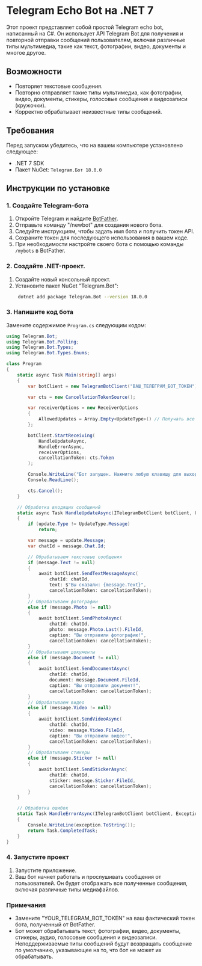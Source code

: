 # Telegram Echo Bot на .NET 7

Этот проект представляет собой простой Telegram echo bot, написанный на C#. Он использует API Telegram Bot для получения и повторной отправки сообщений пользователям, включая различные типы мультимедиа, такие как текст, фотографии, видео, документы и многое другое.

## Возможности
- Повторяет текстовые сообщения.
- Повторно отправляет такие типы мультимедиа, как фотографии, видео, документы, стикеры, голосовые сообщения и видеозаписи (кружочки).
- Корректно обрабатывает неизвестные типы сообщений.

## Требования
Перед запуском убедитесь, что на вашем компьютере установлено следующее:
- .NET 7 SDK
- Пакет NuGet: `Telegram.Бот 18.0.0`

## Инструкции по установке

### 1. Создайте Telegram-бота
1. Откройте Telegram и найдите [BotFather](https://t.me/BotFather).
2. Отправьте команду "/newbot" для создания нового бота.
3. Следуйте инструкциям, чтобы задать имя бота и получить токен API.
4. Сохраните токен для последующего использования в вашем коде.
5. При необходимости настройте своего бота с помощью команды `/mybots` в BotFather.

### 2. Создайте .NET-проект.
1. Создайте новый консольный проект.
2. Установите пакет NuGet "Telegram.Bot":
   ```bash
    dotnet add package Telegram.Bot --version 18.0.0
   ```

### 3. Напишите код бота
Замените содержимое `Program.cs` следующим кодом:

```csharp
using Telegram.Bot;
using Telegram.Bot.Polling;
using Telegram.Bot.Types;
using Telegram.Bot.Types.Enums;

class Program
{
    static async Task Main(string[] args)
    {
        var botClient = new TelegramBotClient("ВАШ_ТЕЛЕГРАМ_БОТ_ТОКЕН");

        var cts = new CancellationTokenSource();

        var receiverOptions = new ReceiverOptions
        {
            AllowedUpdates = Array.Empty<UpdateType>() // Получать все типы обновлений
        };

        botClient.StartReceiving(
            HandleUpdateAsync,
            HandleErrorAsync,
            receiverOptions,
            cancellationToken: cts.Token
        );

        Console.WriteLine("Бот запущен. Нажмите любую клавишу для выхода.");
        Console.ReadLine();

        cts.Cancel();
    }

    // Обработка входящих сообщений
    static async Task HandleUpdateAsync(ITelegramBotClient botClient, Update update, CancellationToken cancellationToken)
    {
        if (update.Type != UpdateType.Message)
            return;

        var message = update.Message;
        var chatId = message.Chat.Id;

        // Обрабатываем текстовые сообщения
        if (message.Text != null)
        {
            await botClient.SendTextMessageAsync(
                chatId: chatId,
                text: $"Вы сказали: {message.Text}",
                cancellationToken: cancellationToken);
        }
        // Обрабатываем фотографии
        else if (message.Photo != null)
        {
            await botClient.SendPhotoAsync(
                chatId: chatId,
                photo: message.Photo.Last().FileId,
                caption: "Вы отправили фотографию!",
                cancellationToken: cancellationToken);
        }
        // Обрабатываем документы
        else if (message.Document != null)
        {
            await botClient.SendDocumentAsync(
                chatId: chatId,
                document: message.Document.FileId,
                caption: "Вы отправили документ!",
                cancellationToken: cancellationToken);
        }
        // Обрабатываем видео
        else if (message.Video != null)
        {
            await botClient.SendVideoAsync(
                chatId: chatId,
                video: message.Video.FileId,
                caption: "Вы отправили видео!",
                cancellationToken: cancellationToken);
        }
        // Обрабатываем стикеры
        else if (message.Sticker != null)
        {
            await botClient.SendStickerAsync(
                chatId: chatId,
                sticker: message.Sticker.FileId,
                cancellationToken: cancellationToken);
        }
    }

    // Обработка ошибок
    static Task HandleErrorAsync(ITelegramBotClient botClient, Exception exception, CancellationToken cancellationToken)
    {
        Console.WriteLine(exception.ToString());
        return Task.CompletedTask;
    }
}

```

### 4. Запустите проект
1. Запустите приложение.
2. Ваш бот начнет работать и прослушивать сообщения от пользователей. Он будет отображать все полученные сообщения, включая различные типы медиафайлов.

### Примечания
- Замените "YOUR_TELEGRAM_BOT_TOKEN" на ваш фактический токен бота, полученный от BotFather.
- Бот может обрабатывать текст, фотографии, видео, документы, стикеры, аудио, голосовые сообщения и видеозаписи. Неподдерживаемые типы сообщений будут возвращать сообщение по умолчанию, указывающее на то, что бот не может их обрабатывать.
